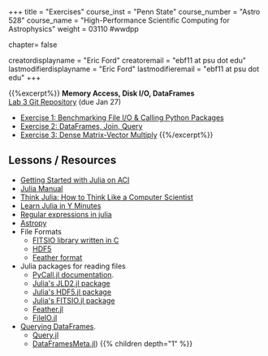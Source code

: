 +++
title = "Exercises"
course_inst = "Penn State"
course_number = "Astro 528"
course_name = "High-Performance Scientific Computing for Astrophysics"
weight = 03110  #wwdpp

chapter= false

creatordisplayname = "Eric Ford"
creatoremail = "ebf11 at psu dot edu"
lastmodifierdisplayname = "Eric Ford"
lastmodifieremail = "ebf11 at psu dot edu"
+++


{{%excerpt%}}
<b>Memory Access, Disk I/O, DataFrames</b><br />
[Lab 3 Git Repository](https://github.com/PsuAstro528/lab3-start) (due Jan 27)

- [Exercise 1: Benchmarking File I/O & Calling Python Packages](https://nbviewer.jupyter.org/github/PsuAstro528/lab3-start/blob/master/ex1.ipynb)
- [Exercise 2: DataFrames, Join, Query](https://nbviewer.jupyter.org/github/PsuAstro528/lab3-start/blob/master/ex2.ipynb)
- [Exercise 3: Dense Matrix-Vector Multiply](https://nbviewer.jupyter.org/github/PsuAstro528/lab3-start/blob/master/ex1.ipynb)
{{%/excerpt%}}

## Lessons / Resources
- [Getting Started with Julia on ACI](/lessons/week1/how-to-use-aci)
- [Julia Manual](http://docs.julialang.org/en/v1.0/)
- [Think Julia: How to Think Like a Computer Scientist](https://benlauwens.github.io/ThinkJulia.jl/latest/book.html)
- [Learn Julia in Y Minutes](https://learnxinyminutes.com/docs/julia/)
- [Regular expressions in julia](https://docs.julialang.org/en/v1/manual/strings/index.html#Regular-Expressions-1)
- [Astropy](http://docs.astropy.org)
- File Formats
   - [FITSIO library written in C](https://heasarc.gsfc.nasa.gov/fitsio/)
   - [HDF5](https://www.hdfgroup.org/solutions/hdf5/)
   - [Feather format](https://github.com/wesm/feather)
- Julia packages for reading files
   - [PyCall.jl documentation](https://github.com/JuliaPy/PyCall.jl#types).
   - [Julia's JLD2.jl package](https://github.com/JuliaIO/JLD2.jl)
   - [Julia's HDF5.jl package](https://github.com/JuliaIO/HDF5.jl)
   - [Julia's FITSIO.jl package](https://github.com/JuliaAstro/FITSIO.jl)
   - [Feather.jl](http://juliadata.github.io/Feather.jl/stable/)
   - [FileIO.jl](https://github.com/JuliaIO/FileIO.jl)
- [Querying DataFrames](http://juliadata.github.io/DataFrames.jl/stable/man/querying_frameworks.html).
   - [Query.jl](http://www.queryverse.org/Query.jl/stable/gettingstarted.html)
   - [DataFramesMeta.jl](https://github.com/JuliaData/DataFramesMeta.jl))
{{% children depth="1" %}}

